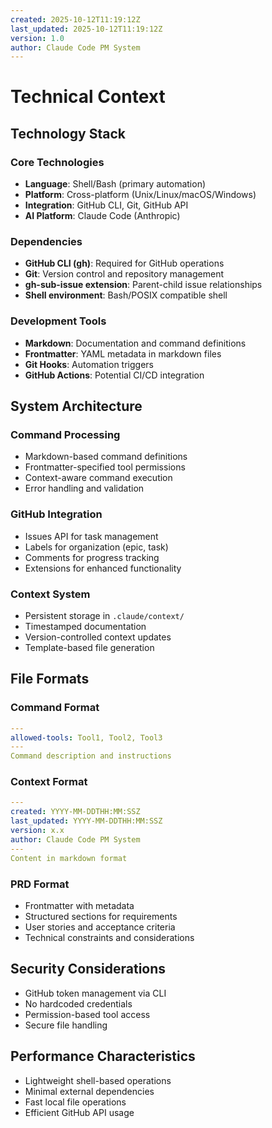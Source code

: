 ```yaml
---
created: 2025-10-12T11:19:12Z
last_updated: 2025-10-12T11:19:12Z
version: 1.0
author: Claude Code PM System
---
```


# Technical Context

## Technology Stack

### Core Technologies
- **Language**: Shell/Bash (primary automation)
- **Platform**: Cross-platform (Unix/Linux/macOS/Windows)
- **Integration**: GitHub CLI, Git, GitHub API
- **AI Platform**: Claude Code (Anthropic)

### Dependencies
- **GitHub CLI (gh)**: Required for GitHub operations
- **Git**: Version control and repository management
- **gh-sub-issue extension**: Parent-child issue relationships
- **Shell environment**: Bash/POSIX compatible shell

### Development Tools
- **Markdown**: Documentation and command definitions
- **Frontmatter**: YAML metadata in markdown files
- **Git Hooks**: Automation triggers
- **GitHub Actions**: Potential CI/CD integration

## System Architecture

### Command Processing
- Markdown-based command definitions
- Frontmatter-specified tool permissions
- Context-aware command execution
- Error handling and validation

### GitHub Integration
- Issues API for task management
- Labels for organization (epic, task)
- Comments for progress tracking
- Extensions for enhanced functionality

### Context System
- Persistent storage in `.claude/context/`
- Timestamped documentation
- Version-controlled context updates
- Template-based file generation

## File Formats

### Command Format
```yaml
---
allowed-tools: Tool1, Tool2, Tool3
---
Command description and instructions
```

### Context Format
```yaml
---
created: YYYY-MM-DDTHH:MM:SSZ
last_updated: YYYY-MM-DDTHH:MM:SSZ
version: x.x
author: Claude Code PM System
---
Content in markdown format
```

### PRD Format
- Frontmatter with metadata
- Structured sections for requirements
- User stories and acceptance criteria
- Technical constraints and considerations

## Security Considerations
- GitHub token management via CLI
- No hardcoded credentials
- Permission-based tool access
- Secure file handling

## Performance Characteristics
- Lightweight shell-based operations
- Minimal external dependencies
- Fast local file operations
- Efficient GitHub API usage